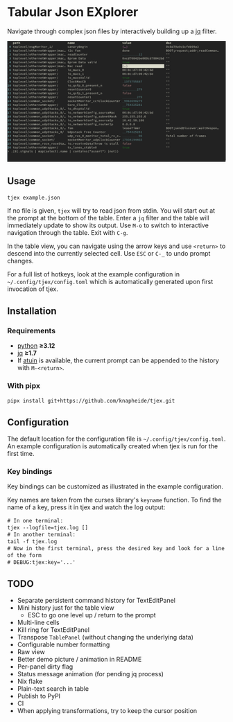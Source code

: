 # Tabular Json EXplorer

Navigate through complex json files by interactively building up a [jq](https://jqlang.org) filter.

![demo image](doc/demo.png)

## Usage

```shell
tjex example.json
```

If no file is given, `tjex` will try to read json from stdin.
You will start out at the prompt at the bottom of the table.
Enter a `jq` filter and the table will immediately update to show its output.
Use `M-o` to switch to interactive navigation through the table.
Exit with `C-g`.

In the table view, you can navigate using the arrow keys and use `<return>` to descend into the currently selected cell.
Use `ESC` or `C-_` to undo prompt changes.

For a full list of hotkeys, look at the example configuration in `~/.config/tjex/config.toml` which is automatically generated upon first invocation of tjex.

## Installation

### Requirements

* [python](https://www.python.org) __≥3.12__
* [jq](https://jqlang.org) __≥1.7__
* If [atuin](https://atuin.sh) is available, the current prompt can be appended to the history with `M-<return>`.

### With pipx

```shell
pipx install git+https://github.com/knapheide/tjex.git
```

## Configuration

The default location for the configuration file is `~/.config/tjex/config.toml`.
An example configuration is automatically created when tjex is run for the first time.

### Key bindings

Key bindings can be customized as illustrated in the example configuration.

Key names are taken from the curses library's `keyname` function.
To find the name of a key, press it in tjex and watch the log output:

```shell
# In one terminal:
tjex --logfile=tjex.log []
# In another terminal:
tail -f tjex.log
# Now in the first terminal, press the desired key and look for a line of the form
# DEBUG:tjex:key='...'
```

## TODO
* Separate persistent command history for TextEditPanel
* Mini history just for the table view
  * ESC to go one level up / return to the prompt
* Multi-line cells
* Kill ring for TextEditPanel
* Transpose `TablePanel` (without changing the underlying data)
* Configurable number formatting
* Raw view
* Better demo picture / animation in README
* Per-panel dirty flag
* Status message animation (for pending jq process)
* Nix flake
* Plain-text search in table
* Publish to PyPI
* CI
* When applying transformations, try to keep the cursor position
